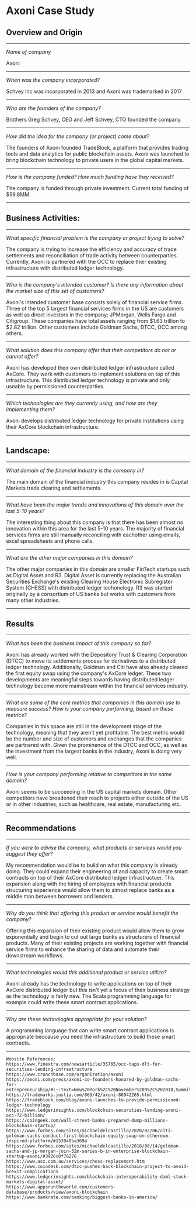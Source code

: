 # Axoni Case Study

## Overview and Origin
***
*Name of company*

Axoni
***
*When was the company incorporated?*

Schvey Inc was incorporated in 2013 and Axoni was trademarked in 2017
***
*Who are the founders of the company?*

Brothers Greg Schvey, CEO and Jeff Schvey, CTO founded the company.
***
*How did the idea for the company (or project) come about?*

The founders of Axoni founded TradeBlock, a platform that provides trading tools and data analytics for public blockchain assets.  Axoni was launched to bring blockchain technology to private users in the global capital markets.
***
*How is the company funded? How much funding have they received?*

The company is funded through private investment.  Current total funding of $59.8MM.
***
## Business Activities:
***
*What specific financial problem is the company or project trying to solve?*

The company is trying to increase the efficiency and accuracy of trade settlements and reconciliation of trade activity between counterparties.  Currently, Axoni is partnered with the OCC to replace their existing infrastructure with distributed ledger technology.
***
*Who is the company's intended customer?  Is there any information about the market size of this set of customers?*

Axoni's intended customer base consists solely of financial service firms. Three of the top 5 largest financial services firms in the US are customers as well as direct investors in the company; JPMorgan, Wells Fargo and Citigroup.  These companies have total assets ranging from $1.63 trillion to $2.82 trillion.  Other customers include Goldman Sachs, DTCC, OCC among others.     
***
*What solution does this company offer that their competitors do not or cannot offer?*

Axoni has developed their own distributed ledger infrastructure called AxCore.  They work with customers to implement solutions on top of this infrastructure.  This distributed ledger technology is private and only useable by permissioned counterparties.
***
*Which technologies are they currently using, and how are they implementing them?*

Axoni develops distributed ledger technology for private institutions using their AxCore blockchain infrastructure.  
***
## Landscape:
***
*What domain of the financial industry is the company in?*

The main domain of the financial industry this company resides in is Capital Markets trade clearing and settlements.
***
*What have been the major trends and innovations of this domain over the last 5-10 years?*

The interesting thing about this company is that there has been almost no innovation within this area for the last 5-10 years.  The majority of financial services firms are still manually reconciling with eachother using emails, excel spreadsheets and phone calls.
***
*What are the other major companies in this domain?*

The other major companies in this domain are smaller FinTech startups such as Digital Asset and R3. Digital Asset is currently replacing the Australian Securities Exchange's existing Clearing House Electronic Subregister System (CHESS) with distributed ledger techonology. R3 was started originally by a consortium of US banks but works with customers from many other industries.
***

## Results
***
*What has been the business impact of this company so far?*

Axoni has already worked with the Depository Trust & Clearing Corporation (DTCC) to move its settlements process for derivatives to a distributed ledger technology.  Additionally, Goldman and Citi have also already cleared the first equity swap using the company's AxCore ledger.  These two developments are meaningful steps towards having distributed ledger technology become more mainstream within the financial services industry.
***
*What are some of the core metrics that companies in this domain use to measure success? How is your company performing, based on these metrics?*

Companies in this space are still in the development stage of the technology, meaning that they aren't yet profitable.  The best metric would be the number and size of customers and exchanges that the companies are partnered with.  Given the prominence of the DTCC and OCC, as well as the investment from the largest banks in the industry, Axoni is doing very well.
***
*How is your company performing relative to competitors in the same domain?*

Axoni seems to be succeeding in the US capital markets domain.  Other competitors have broadened their reach to projects either outside of the US or in other industries; such as healthcare, real estate, manufacturing etc.
***
## Recommendations
***
*If you were to advise the company, what products or services would you suggest they offer?*

My recommendation would be to build on what this company is already doing.  They could expand their engineering of and capacity to create smart contracts on top of their AxCore distributed ledger infrastructuer.  This expansion along with the hiring of employees with financial products structuring experience would allow them to almost replace banks as a middle man between borrowers and lenders.
***
*Why do you think that offering this product or service would benefit the company?*

Offering this expansion of their existing product would allow them to grow exponentially and begin to cut out large banks as structurers of financial products. Many of their existing projects are working together with financial service firms to enhance the sharing of data and automate their downstream workflows. 
***
*What technologies would this additional product or service utilize?*

Axoni already has the technology to write applications on top of their AxCore distributed ledger but this isn't yet a focus of their business strategy as the technology is fairly new.  The Scala programming language for example could write these smart contract applications.
***
*Why are these technologies appropriate for your solution?*

A programming language that can write smart contract applications is appropriate beccause you need the infrastructure to build these smart contracts.
***
```
Website References:
https://www.finextra.com/newsarticle/35765/occ-taps-dlt-for-securities-lending-infrastructure
https://www.crunchbase.com/organization/axoni
https://axoni.com/press/axoni-co-founders-honored-by-goldman-sachs-for-entrepreneurship/#:~:text=New%20York%2C%20November%209%2C%202018,Summit%20in%20Santa%20Barbara%2C%20California.
https://trademarks.justia.com/869/42/axoni-86942265.html
https://tradeblock.com/blog/axoni-launches-to-provide-permissioned-ledger-technology
https://www.ledgerinsights.com/blockchain-securities-lending-axoni-occ-72-billion/
https://coingeek.com/wall-street-banks-prepared-dump-millions-blockchain-startup/
https://www.forbes.com/sites/michaeldelcastillo/2020/02/06/citi-goldman-sachs-conduct-first-blockchain-equity-swap-on-ethereum-inspired-platform/#153940ba3694
https://www.forbes.com/sites/michaeldelcastillo/2018/08/14/goldman-sachs-and-jp-morgan-join-32m-series-b-in-enterprise-blockchain-startup-axoni/#3926c0f76276
https://www.asx.com.au/services/chess-replacement.htm
https://www.coindesk.com/dtcc-pushes-back-blockchain-project-to-avoid-brexit-complications
https://www.ledgerinsights.com/blockchain-interoperability-daml-stock-markets-digital-asset/
https://www.appsruntheworld.com/customers-database/products/view/axoni-blockchain
https://www.bankrate.com/banking/biggest-banks-in-america/
```